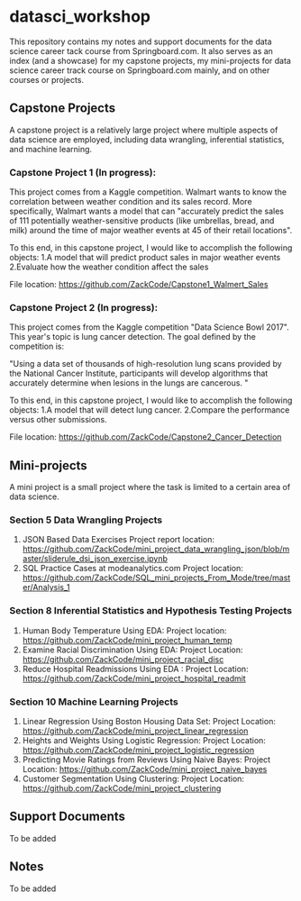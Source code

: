 # datasci_workshop

This repository contains my notes and support documents for the data science career tack course from Springboard.com. It also serves as an index (and a showcase) for my capstone projects, my mini-projects for data science career track course on Springboard.com mainly, and on other courses or projects.

## Capstone Projects

A capstone project is a relatively large project where multiple aspects of data science are employed, including data wrangling, inferential statistics, and machine learning.

### Capstone Project 1 (In progress):

This project comes from a Kaggle competition. Walmart wants to know the correlation between weather condition and its sales record. More specifically, Walmart wants a model that can "accurately predict the sales of 111 potentially weather-sensitive products (like umbrellas, bread, and milk) around the time of major weather events at 45 of their retail locations".

To this end, in this capstone project, I would like to accomplish the following objects: 1.A model that will predict product sales in major weather events 2.Evaluate how the weather condition affect the sales

File location: https://github.com/ZackCode/Capstone1_Walmert_Sales

### Capstone Project 2 (In progress):

This project comes from the Kaggle competition "Data Science Bowl 2017". This year's topic is lung cancer detection. The goal defined by the competition is:

"Using a data set of thousands of high-resolution lung scans provided by the National Cancer Institute, participants will develop algorithms that accurately determine when lesions in the lungs are cancerous. "

To this end, in this capstone project, I would like to accomplish the following objects: 1.A model that will detect lung cancer. 2.Compare the performance versus other submissions.

File location: https://github.com/ZackCode/Capstone2_Cancer_Detection

## Mini-projects

A mini project is a small project where the task is limited to a certain area of data science.

### Section 5 Data Wrangling Projects
1. JSON Based Data Exercises
Project report location: https://github.com/ZackCode/mini_project_data_wrangling_json/blob/master/sliderule_dsi_json_exercise.ipynb
2. SQL Practice Cases at modeanalytics.com
Project location: https://github.com/ZackCode/SQL_mini_projects_From_Mode/tree/master/Analysis_1

### Section 8 Inferential Statistics and Hypothesis Testing Projects
1. Human Body Temperature Using EDA:
Project location: https://github.com/ZackCode/mini_project_human_temp
2. Examine Racial Discrimination Using EDA:
Project Location: https://github.com/ZackCode/mini_project_racial_disc
3. Reduce Hospital Readmissions Using EDA :
Project Location: https://github.com/ZackCode/mini_project_hospital_readmit

### Section 10 Machine Learning Projects

1.  Linear Regression Using Boston Housing Data Set:
Project Location: https://github.com/ZackCode/mini_project_linear_regression
2. Heights and Weights Using Logistic Regression:
Project Location: https://github.com/ZackCode/mini_project_logistic_regression
3. Predicting Movie Ratings from Reviews Using Naive Bayes:
Project Location: https://github.com/ZackCode/mini_project_naive_bayes
4. Customer Segmentation Using Clustering:
Project Location: https://github.com/ZackCode/mini_project_clustering

## Support Documents

To be added

## Notes

To be added




